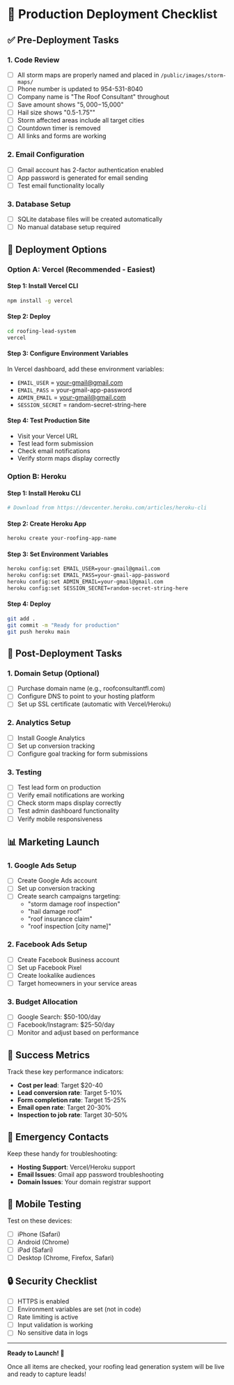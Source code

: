 # 🚀 Production Deployment Checklist

## ✅ Pre-Deployment Tasks

### 1. Code Review
- [ ] All storm maps are properly named and placed in `/public/images/storm-maps/`
- [ ] Phone number is updated to 954-531-8040
- [ ] Company name is "The Roof Consultant" throughout
- [ ] Save amount shows "$5,000-$15,000"
- [ ] Hail size shows "0.5-1.75""
- [ ] Storm affected areas include all target cities
- [ ] Countdown timer is removed
- [ ] All links and forms are working

### 2. Email Configuration
- [ ] Gmail account has 2-factor authentication enabled
- [ ] App password is generated for email sending
- [ ] Test email functionality locally

### 3. Database Setup
- [ ] SQLite database files will be created automatically
- [ ] No manual database setup required

## 🎯 Deployment Options

### Option A: Vercel (Recommended - Easiest)

#### Step 1: Install Vercel CLI
```bash
npm install -g vercel
```

#### Step 2: Deploy
```bash
cd roofing-lead-system
vercel
```

#### Step 3: Configure Environment Variables
In Vercel dashboard, add these environment variables:
- `EMAIL_USER` = your-gmail@gmail.com
- `EMAIL_PASS` = your-gmail-app-password
- `ADMIN_EMAIL` = your-gmail@gmail.com
- `SESSION_SECRET` = random-secret-string-here

#### Step 4: Test Production Site
- Visit your Vercel URL
- Test lead form submission
- Check email notifications
- Verify storm maps display correctly

### Option B: Heroku

#### Step 1: Install Heroku CLI
```bash
# Download from https://devcenter.heroku.com/articles/heroku-cli
```

#### Step 2: Create Heroku App
```bash
heroku create your-roofing-app-name
```

#### Step 3: Set Environment Variables
```bash
heroku config:set EMAIL_USER=your-gmail@gmail.com
heroku config:set EMAIL_PASS=your-gmail-app-password
heroku config:set ADMIN_EMAIL=your-gmail@gmail.com
heroku config:set SESSION_SECRET=random-secret-string-here
```

#### Step 4: Deploy
```bash
git add .
git commit -m "Ready for production"
git push heroku main
```

## 🔧 Post-Deployment Tasks

### 1. Domain Setup (Optional)
- [ ] Purchase domain name (e.g., roofconsultantfl.com)
- [ ] Configure DNS to point to your hosting platform
- [ ] Set up SSL certificate (automatic with Vercel/Heroku)

### 2. Analytics Setup
- [ ] Install Google Analytics
- [ ] Set up conversion tracking
- [ ] Configure goal tracking for form submissions

### 3. Testing
- [ ] Test lead form on production
- [ ] Verify email notifications are working
- [ ] Check storm maps display correctly
- [ ] Test admin dashboard functionality
- [ ] Verify mobile responsiveness

## 📊 Marketing Launch

### 1. Google Ads Setup
- [ ] Create Google Ads account
- [ ] Set up conversion tracking
- [ ] Create search campaigns targeting:
  - "storm damage roof inspection"
  - "hail damage roof"
  - "roof insurance claim"
  - "roof inspection [city name]"

### 2. Facebook Ads Setup
- [ ] Create Facebook Business account
- [ ] Set up Facebook Pixel
- [ ] Create lookalike audiences
- [ ] Target homeowners in your service areas

### 3. Budget Allocation
- [ ] Google Search: $50-100/day
- [ ] Facebook/Instagram: $25-50/day
- [ ] Monitor and adjust based on performance

## 🎯 Success Metrics

Track these key performance indicators:
- **Cost per lead**: Target $20-40
- **Lead conversion rate**: Target 5-10%
- **Form completion rate**: Target 15-25%
- **Email open rate**: Target 20-30%
- **Inspection to job rate**: Target 30-50%

## 🚨 Emergency Contacts

Keep these handy for troubleshooting:
- **Hosting Support**: Vercel/Heroku support
- **Email Issues**: Gmail app password troubleshooting
- **Domain Issues**: Your domain registrar support

## 📱 Mobile Testing

Test on these devices:
- [ ] iPhone (Safari)
- [ ] Android (Chrome)
- [ ] iPad (Safari)
- [ ] Desktop (Chrome, Firefox, Safari)

## 🔒 Security Checklist

- [ ] HTTPS is enabled
- [ ] Environment variables are set (not in code)
- [ ] Rate limiting is active
- [ ] Input validation is working
- [ ] No sensitive data in logs

---

**Ready to Launch! 🚀**

Once all items are checked, your roofing lead generation system will be live and ready to capture leads! 